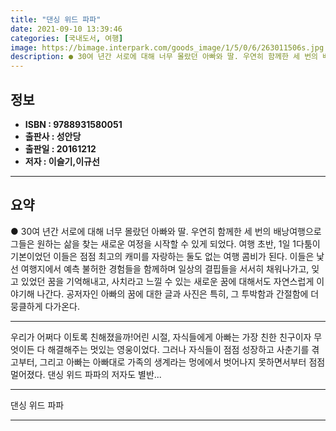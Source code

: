 ```yaml
---
title: "댄싱 위드 파파"
date: 2021-09-10 13:39:46
categories: [국내도서, 여행]
image: https://bimage.interpark.com/goods_image/1/5/0/6/263011506s.jpg
description: ● 30여 년간 서로에 대해 너무 몰랐던 아빠와 딸. 우연히 함께한 세 번의 배낭여행으로 그들은 원하는 삶을 찾는 새로운 여정을 시작할 수 있게 되었다. 여행 초반, 1일 1다툼이 기본이었던 이들은 점점 최고의 캐미를 자랑하는 둘도 없는 여행 콤비가 된다. 이들은 낯선 여행지에서 예측
---
```


## **정보**

- **ISBN : 9788931580051**
- **출판사 : 성안당**
- **출판일 : 20161212**
- **저자 : 이슬기,이규선**

------



## **요약**

●  30여 년간 서로에 대해 너무 몰랐던 아빠와 딸. 우연히 함께한 세 번의 배낭여행으로 그들은 원하는 삶을 찾는 새로운 여정을 시작할 수 있게 되었다. 여행 초반, 1일 1다툼이 기본이었던 이들은 점점 최고의 캐미를 자랑하는 둘도 없는 여행 콤비가 된다. 이들은 낯선 여행지에서 예측 불허한 경험들을 함께하며 일상의 결핍들을 서서히 채워나가고, 잊고 있었던 꿈을 기억해내고, 사치라고 느낄 수 있는 새로운 꿈에 대해서도 자연스럽게 이야기해 나간다. 공저자인 아빠의 꿈에 대한 글과 사진은 특히, 그 투박함과 간절함에 더 뭉클하게 다가온다.

------

우리가 어쩌다 이토록 친해졌을까!어린 시절, 자식들에게 아빠는 가장 친한 친구이자 무엇이든 다 해결해주는 멋있는 영웅이었다. 그러나 자식들이 점점 성장하고 사춘기를 겪고부터, 그리고 아빠는 아빠대로 가족의 생계라는 멍에에서 벗어나지 못하면서부터 점점 멀어졌다. 댄싱 위드 파파의 저자도 별반... 

------


댄싱 위드 파파 

------


